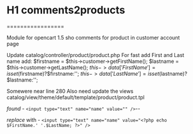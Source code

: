 # H1 comments2products
=================

Module for opencart 1.5 sho comments for product in customer account page

Update catalog/controller/product/product.php
For fast add First and Last name
 add:
     $firstname = $this->customer->getFirstName();
     $lastname = $this->customer->getLastName();
     $this->data['FirstName'] = isset($firstname)?$firstname:'';
     $this->data['LastName'] = isset($lastname)?$lastname:'';
     
Somewere near line 280
Also need update the views
catalog/view/theme/default/template/product/product.tpl

*found* -
`<input type="text" name="name" value="" />`--

*replace* with -
`<input type="text" name="name" value="<?php echo $FirstName.' '.$LastName; ?>" />`
